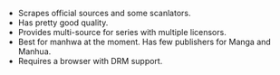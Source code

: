 - Scrapes official sources and some scanlators.
- Has pretty good quality.
- Provides multi-source for series with multiple licensors.
- Best for manhwa at the moment. Has few publishers for Manga and Manhua.
- Requires a browser with DRM support.
